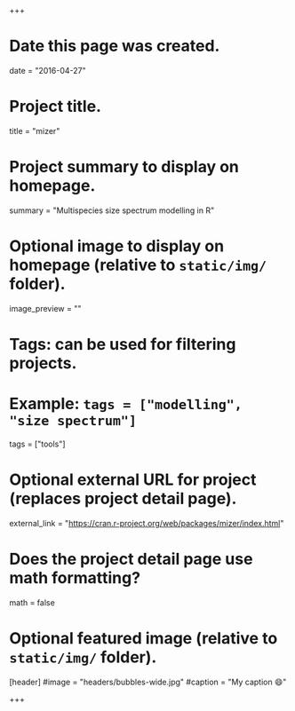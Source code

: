 +++
# Date this page was created.
date = "2016-04-27"

# Project title.
title = "mizer"

# Project summary to display on homepage.
summary = "Multispecies size spectrum modelling in R"

# Optional image to display on homepage (relative to `static/img/` folder).
image_preview = ""

# Tags: can be used for filtering projects.
# Example: `tags = ["modelling", "size spectrum"]`
tags = ["tools"]

# Optional external URL for project (replaces project detail page).
external_link = "https://cran.r-project.org/web/packages/mizer/index.html"

# Does the project detail page use math formatting?
math = false

# Optional featured image (relative to `static/img/` folder).
[header]
#image = "headers/bubbles-wide.jpg"
#caption = "My caption :smile:"

+++
